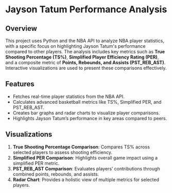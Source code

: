 # Jayson Tatum Performance Analysis  

## Overview  
This project uses Python and the NBA API to analyze NBA player statistics, with a specific focus on highlighting Jayson Tatum's performance compared to other players. The analysis includes key metrics such as **True Shooting Percentage (TS%)**, **Simplified Player Efficiency Rating (PER)**, and a composite metric of **Points, Rebounds, and Assists (PST_REB_AST)**. Interactive visualizations are used to present these comparisons effectively.  

## Features  
- Fetches real-time player statistics from the NBA API.  
- Calculates advanced basketball metrics like TS%, Simplified PER, and PST_REB_AST.  
- Creates bar graphs and radar charts to visualize player comparisons.  
- Highlights Jayson Tatum’s performance in key areas compared to peers.  

## Visualizations  
1. **True Shooting Percentage Comparison**: Compares TS% across selected players to assess shooting efficiency.  
2. **Simplified PER Comparison**: Highlights overall game impact using a simplified PER metric.  
3. **PST_REB_AST Comparison**: Evaluates players’ contributions through combined points, rebounds, and assists.  
4. **Radar Chart**: Provides a holistic view of multiple metrics for selected players.  
